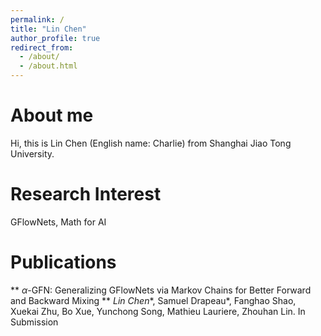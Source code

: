 ```yaml
---
permalink: /
title: "Lin Chen"
author_profile: true
redirect_from: 
  - /about/
  - /about.html
---
```

<script src="https://polyfill.io/v3/polyfill.min.js?features=es6"></script>
<script id="MathJax-script" async src="https://cdn.jsdelivr.net/npm/mathjax@3/es5/tex-mml-chtml.js"></script>

About me
=====

Hi, this is Lin Chen (English name: Charlie) from Shanghai Jiao Tong University.


Research Interest
=====

GFlowNets, Math for AI

Publications
======

** $\alpha$-GFN: Generalizing GFlowNets via Markov Chains for Better Forward and Backward Mixing **
*Lin Chen*\*, Samuel Drapeau\*, Fanghao Shao, Xuekai Zhu, Bo Xue, Yunchong Song, Mathieu Lauriere, Zhouhan Lin.
In Submission




